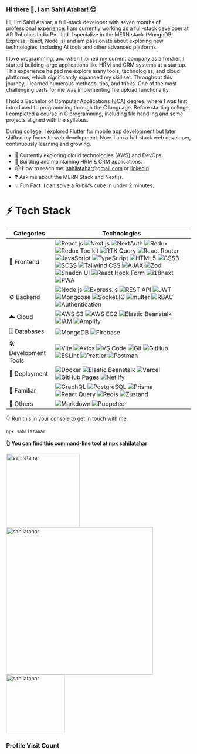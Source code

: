 ### Hi there 👋, I am Sahil Atahar! 😊
Hi, I'm Sahil Atahar, a full-stack developer with seven months of professional experience. I am currently working as a full-stack developer at AR Robotics India Pvt. Ltd. I specialize in the MERN stack (MongoDB, Express, React, Node.js) and am passionate about exploring new technologies, including AI tools and other advanced platforms.

I love programming, and when I joined my current company as a fresher, I started building large applications like HRM and CRM systems at a startup. This experience helped me explore many tools, technologies, and cloud platforms, which significantly expanded my skill set. Throughout this journey, I learned numerous methods, tips, and tricks. One of the most challenging parts for me was implementing file upload functionality.

I hold a Bachelor of Computer Applications (BCA) degree, where I was first introduced to programming through the C language. Before starting college, I completed a course in C programming, including file handling and some projects aligned with the syllabus.

During college, I explored Flutter for mobile app development but later shifted my focus to web development. Now, I am a full-stack web developer, continuously learning and growing.

- 🌱 Currently exploring cloud technologies (AWS) and DevOps.
- 💼 Building and maintaining HRM & CRM applications.
- 📫 How to reach me: [sahilatahar@gmail.com](mailto:sahilatahar@gmail.com) or [linkedin](https://www.linkedin.com/in/sahilatahar/).
- ❓ Ask me about the MERN Stack and Next.js.
- 💡 Fun Fact: I can solve a Rubik’s cube in under 2 minutes.

# ⚡ Tech Stack

| Categories | Technologies |
|------------|----------------------------------------------------------------------------------------------------------------|
| 🚀 Frontend | ![React.js](https://img.shields.io/badge/React.js-20232A?style=flat-square&logo=react&logoColor=61DAFB) ![Next.js](https://img.shields.io/badge/Next.js-000000?style=flat-square&logo=nextdotjs&logoColor=white) ![NextAuth](https://img.shields.io/badge/NextAuth-3198c8?style=flat-square&logo=nextdotjs&logoColor=white) ![Redux](https://img.shields.io/badge/Redux-593D88?style=flat-square&logo=redux&logoColor=white) ![Redux Toolkit](https://img.shields.io/badge/Redux_Toolkit-764abc?style=flat-square&logo=redux&logoColor=white) ![RTK Query](https://img.shields.io/badge/RTK_Query-ff6347?style=flat-square&logo=rtkquery&logoColor=white) ![React Router](https://img.shields.io/badge/React_Router-CA4245?style=flat-square&logo=react-router&logoColor=white) ![JavaScript](https://img.shields.io/badge/JavaScript-323330?style=flat-square&logo=javascript&logoColor=F7DF1E) ![TypeScript](https://img.shields.io/badge/TypeScript-007ACC?style=flat-square&logo=typescript&logoColor=white) ![HTML5](https://img.shields.io/badge/HTML5-E34F26?style=flat-square&logo=html5&logoColor=white) ![CSS3](https://img.shields.io/badge/CSS3-1572B6?style=flat-square&logo=css3&logoColor=white) ![SCSS](https://img.shields.io/badge/SCSS-CC6699?style=flat-square&logo=sass&logoColor=white) ![Tailwind CSS](https://img.shields.io/badge/Tailwind_CSS-38B2AC?style=flat-square&logo=tailwind-css&logoColor=white) ![AJAX](https://img.shields.io/badge/AJAX-4CAF50?style=flat-square) ![Zod](https://img.shields.io/badge/Zod-274d82?style=flat-square&logo=zod&logoColor=white) ![Shadcn UI](https://img.shields.io/badge/Shadcn_UI-000000?style=flat-square&logo=shadcnui&logoColor=white) ![React Hook Form](https://img.shields.io/badge/React_Hook_Form-EC5990?style=flat-square&logo=reacthookform&logoColor=white) ![i18next](https://img.shields.io/badge/i18next-26a69a?style=flat-square&logo=i18next&logoColor=white) ![PWA](https://img.shields.io/badge/PWA-0052cc?style=flat-square&logo=progressive-web-apps&logoColor=white) |
| ⚙️ Backend | ![Node.js](https://img.shields.io/badge/Node.js-43853D?style=flat-square&logo=node.js&logoColor=white) ![Express.js](https://img.shields.io/badge/Express.js-404D59?style=flat-square&logo=express&logoColor=white) ![REST API](https://img.shields.io/badge/REST_API-61DAFB?style=flat-square&logo=rest&logoColor=white) ![JWT](https://img.shields.io/badge/JWT-f73f51?style=flat-square&logo=json-web-tokens&logoColor=white) ![Mongoose](https://img.shields.io/badge/Mongoose-a03333?style=flat-square&logo=mongoose&logoColor=pink) ![Socket.IO](https://img.shields.io/badge/Socket.IO-000000?style=flat-square&logo=socket.io&logoColor=white) ![multer](https://img.shields.io/badge/multer-26a69a?style=flat-square&logo=multer&logoColor=white) ![RBAC](https://img.shields.io/badge/RBAC-000000?style=flat-square) ![Authentication](https://img.shields.io/badge/Authentication-000000?style=flat-square&logo=authelia&logoColor=white) |
| ☁️ Cloud | ![AWS S3](https://img.shields.io/badge/AWS_S3-51962e?style=flat-square&logo=amazons3&logoColor=white) ![AWS EC2](https://img.shields.io/badge/AWS_EC2-ec7211?style=flat-square&logo=amazonec2&logoColor=white) ![Elastic Beanstalk](https://img.shields.io/badge/Elastic_Beanstalk-ec7211?style=flat-square&logo=amazonwebservices&logoColor=white) ![IAM](https://img.shields.io/badge/IAM-FF9900?style=flat-square&logo=amazonaws&logoColor=white) ![Amplify](https://img.shields.io/badge/Amplify-d8272f?style=flat-square&logo=awsamplify&logoColor=white) |
|🗄️ Databases | ![MongoDB](https://img.shields.io/badge/MongoDB-4EA94B?style=flat-square&logo=mongodb&logoColor=white) ![Firebase](https://img.shields.io/badge/Firebase-ffffff?style=flat-square&logo=firebase&logoColor=ffcb2b) |
| 🛠️ Development Tools | ![Vite](https://img.shields.io/badge/Vite-bd34fe?style=flat-square&logo=vite&logoColor=white) ![Axios](https://img.shields.io/badge/Axios-5a29e4?style=flat-square&logo=axios&logoColor=white) ![VS Code](https://img.shields.io/badge/VS_Code-0078D4?style=flat-square&logo=visualstudiocode&logoColor=white) ![Git](https://img.shields.io/badge/Git-E44C30?style=flat-square&logo=git&logoColor=white) ![GitHub](https://img.shields.io/badge/GitHub-100000?style=flat-square&logo=github&logoColor=white) ![ESLint](https://img.shields.io/badge/ESLint-4b76dd?style=flat-square&logo=eslint&logoColor=white) ![Prettier](https://img.shields.io/badge/Prettier-1A2C34?style=flat-square&logo=prettier&logoColor=F7BA3E) ![Postman](https://img.shields.io/badge/Postman-FF6C37?style=flat-square&logo=postman&logoColor=white) |
| 🚀 Deployment | ![Docker](https://img.shields.io/badge/Docker-1d63ed?style=flat-square&logo=docker&logoColor=white) ![Elastic Beanstalk](https://img.shields.io/badge/Elastic_Beanstalk-ec7211?style=flat-square&logo=amazonwebservices&logoColor=white) ![Vercel](https://img.shields.io/badge/Vercel-000000?style=flat-square&logo=vercel&logoColor=white) ![GitHub Pages](https://img.shields.io/badge/GitHub_Pages-222222?style=flat-square&logo=githubpages&logoColor=white) ![Netlify](https://img.shields.io/badge/Netlify-00C7B7?style=flat-square&logo=netlify&logoColor=white) |
| 🔧 Familiar | ![GraphQL](https://img.shields.io/badge/GraphQL-E10098?style=flat-square&logo=graphql&logoColor=white) ![PostgreSQL](https://img.shields.io/badge/PostgreSQL-316192?style=flat-square&logo=postgresql&logoColor=white) ![Prisma](https://img.shields.io/badge/Prisma-2D3748?style=flat-square&logo=prisma&logoColor=white) ![React Query](https://img.shields.io/badge/React_Query-FF4154?style=flat-square&logo=reactquery&logoColor=white) ![Redis](https://img.shields.io/badge/Redis-DC382D?style=flat-square&logo=redis&logoColor=white) ![Zustand](https://img.shields.io/badge/Zustand-ccc?style=flat-square&logo=zustand&logoColor=black) |
| 📝 Others | ![Markdown](https://img.shields.io/badge/Markdown-000000?style=flat-square&logo=markdown&logoColor=white) ![Puppeteer](https://img.shields.io/badge/Puppeteer-34495E?style=flat-square&logo=puppeteer&logoColor=white) |


👇 Run this in your console to get in touch with me.

```bash
npx sahilatahar
```
**👆 You can find this command-line tool at [npx sahilatahar](https://github.com/sahilatahar/npx-card)**

<img src="https://github-readme-stats.vercel.app/api/top-langs?username=sahilatahar&show_icons=true&locale=en&layout=compact&theme=tokyonight" alt="sahilatahar" align="center" height=200/>
<a href="#"><img src="https://github-readme-streak-stats.herokuapp.com/?user=sahilatahar&theme=tokyonight" alt="sahilatahar" align="center" width=400/></a>
&nbsp;&nbsp;&nbsp;<a href="#"><img src="https://github-readme-stats.vercel.app/api?username=sahilatahar&show_icons=true&locale=en&theme=tokyonight" alt="sahilatahar" align="center" height=160 /></a>

### Profile Visit Count

<img src="https://profile-counter.glitch.me/sahilatahar/count.svg" alt=""/>
